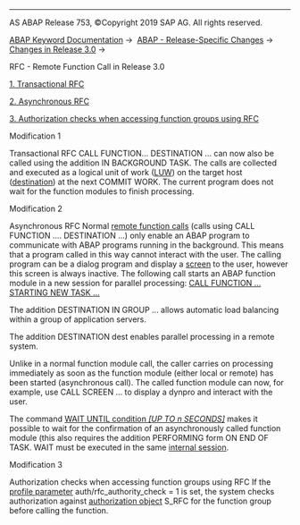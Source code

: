   

* * *

AS ABAP Release 753, ©Copyright 2019 SAP AG. All rights reserved.

[ABAP Keyword Documentation](javascript:call_link\('abenabap.htm'\)) →  [ABAP - Release-Specific Changes](javascript:call_link\('abennews.htm'\)) →  [Changes in Release 3.0](javascript:call_link\('abennews-30.htm'\)) → 

RFC - Remote Function Call in Release 3.0

[1\. Transactional RFC](#!ABAP_MODIFICATION_1@1@)

[2\. Asynchronous RFC](#!ABAP_MODIFICATION_2@2@)

[3\. Authorization checks when accessing function groups using RFC](#!ABAP_MODIFICATION_3@3@)

Modification 1

Transactional RFC
CALL FUNCTION... DESTINATION ... can now also be called using the addition IN BACKGROUND TASK. The calls are collected and executed as a logical unit of work ([LUW](javascript:call_link\('abenluw_glosry.htm'\) "Glossary Entry")) on the target host ([destination](javascript:call_link\('abendestination_glosry.htm'\) "Glossary Entry")) at the next COMMIT WORK. The current program does not wait for the function modules to finish processing.

Modification 2

Asynchronous RFC
Normal [remote function calls](javascript:call_link\('abenremote_function_call_glosry.htm'\) "Glossary Entry") (calls using CALL FUNCTION .... DESTINATION ...) only enable an ABAP program to communicate with ABAP programs running in the background. This means that a program called in this way cannot interact with the user.
The calling program can be a dialog program and display a [screen](javascript:call_link\('abendynpro_glosry.htm'\) "Glossary Entry") to the user, however this screen is always inactive.
The following call starts an ABAP function module in a new session for parallel processing:
[CALL FUNCTION ... STARTING NEW TASK ...](javascript:call_link\('abapcall_function_starting.htm'\))

The addition DESTINATION IN GROUP ... allows automatic load balancing within a group of application servers.

The addition DESTINATION dest enables parallel processing in a remote system.

Unlike in a normal function module call, the caller carries on processing immediately as soon as the function module (either local or remote) has been started (asynchronous call).
The called function module can now, for example, use CALL SCREEN ... to display a dynpro and interact with the user.

The command [WAIT UNTIL condition *\[*UP TO n SECONDS*\]*](javascript:call_link\('abapwait_until.htm'\)) makes it possible to wait for the confirmation of an asynchronously called function module (this also requires the addition PERFORMING form ON END OF TASK. WAIT must be executed in the same [internal session](javascript:call_link\('abeninternal_session_glosry.htm'\) "Glossary Entry").

Modification 3

Authorization checks when accessing function groups using RFC
If the [profile parameter](javascript:call_link\('abenprofile_parameter_glosry.htm'\) "Glossary Entry") auth/rfc\_authority\_check = 1 is set, the system checks authorization
against [authorization object](javascript:call_link\('abenauthorization_object_glosry.htm'\) "Glossary Entry") S\_RFC for the function group before calling the function.